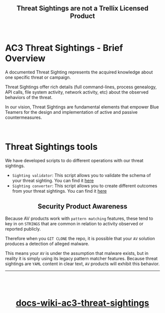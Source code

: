 <br />
<div align="center"><h2/><strong>Threat Sightings are not a Trellix Licensed Product</strong></h2></div>
<br />

# AC3 Threat Sightings - Brief Overview
A documented Threat Sighting represents the acquired knowledge about one specific threat or campaign.

Threat Sightings offer rich details (full command-lines, process genealogy, API calls, file system activity, network activity, etc) about the observed behaviors of the threat.

In our vision, Threat Sightings are fundamental elements that empower Blue Teamers for the design and implementation of active and passive countermeasures.

<br />

# Threat Sightings tools
We have developed scripts to do different operations with our threat sightings.

* `Sighting validator`: This script allows you to validate the schema of your threat sighting. You can find it [here](https://github.com/mcafee-enterprise/ac3-threat-sightings/tree/main/tools/sighting%20validator)
* `Sighting converter`: This script allows you to create different outcomes from your threat sightings. You can find it [here](https://github.com/mcafee-enterprise/ac3-threat-sightings/tree/main/tools/sighting%20converter)

<div align="center"><h2><strong>Security Product Awareness</strong></h2></div>

Because AV products work with `pattern matching` features, these tend to key in on `STRINGS` that are common in relation to activity observed or reported
publicly.

Therefore when you `GIT CLONE` the repo, it is possible that your `AV` solution produces a detection of alleged malware.



This means your `AV` is under the assumption that malware exists, but in reality it is simply using its legacy pattern matcher features. Because threat sightings
are `YAML` content in clear text, `AV` products will exhibit this behavior.

<hr />
<br />
<br />

<div align="center"><h1> 
  
  [docs-wiki-ac3-threat-sightings](https://mcafee-enterprise.github.io/ac3-threat-sightings/docs/Welcome) 
  
</h1></div>
